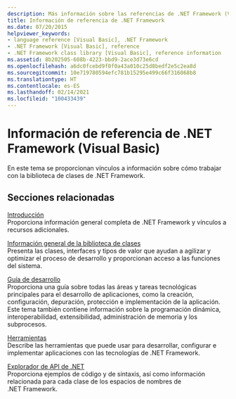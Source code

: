 ```yaml
---
description: Más información sobre las referencias de .NET Framework (Visual Basic)
title: Información de referencia de .NET Framework
ms.date: 07/20/2015
helpviewer_keywords:
- language reference [Visual Basic], .NET Framework
- .NET Framework [Visual Basic], reference
- .NET Framework class library [Visual Basic], reference information
ms.assetid: 8b202505-608b-4223-bbd9-2ace3d73e6cd
ms.openlocfilehash: a6dc0fcebd9f0f0a43a010c25d8bedf2e5c2ea8d
ms.sourcegitcommit: 10e719780594efc781b15295e499c66f316068b8
ms.translationtype: HT
ms.contentlocale: es-ES
ms.lasthandoff: 02/14/2021
ms.locfileid: "100433439"
---
```

# <a name="net-framework-reference-information-visual-basic"></a>Información de referencia de .NET Framework (Visual Basic)

En este tema se proporcionan vínculos a información sobre cómo trabajar con la biblioteca de clases de .NET Framework.  
  
## <a name="related-sections"></a>Secciones relacionadas  

 [Introducción](../../framework/get-started/index.md)  
 Proporciona información general completa de .NET Framework y vínculos a recursos adicionales.  
  
 [Información general de la biblioteca de clases](../../standard/class-library-overview.md)  
 Presenta las clases, interfaces y tipos de valor que ayudan a agilizar y optimizar el proceso de desarrollo y proporcionan acceso a las funciones del sistema.  
  
 [Guía de desarrollo](../../framework/development-guide.md)  
 Proporciona una guía sobre todas las áreas y tareas tecnológicas principales para el desarrollo de aplicaciones, como la creación, configuración, depuración, protección e implementación de la aplicación. Este tema también contiene información sobre la programación dinámica, interoperabilidad, extensibilidad, administración de memoria y los subprocesos.  
  
 [Herramientas](../../framework/tools/index.md)  
 Describe las herramientas que puede usar para desarrollar, configurar e implementar aplicaciones con las tecnologías de .NET Framework.  
  
 [Explorador de API de .NET](../../../api/index.md)  
 Proporciona ejemplos de código y de sintaxis, así como información relacionada para cada clase de los espacios de nombres de .NET Framework.
